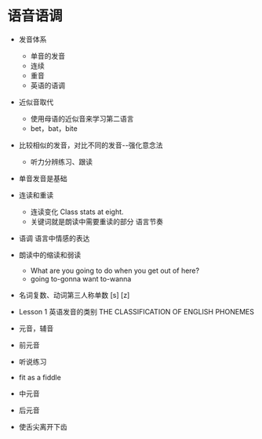 # 语音语调

* 发音体系
    * 单音的发音
    * 连续
    * 重音
    * 英语的语调

* 近似音取代
    * 使用母语的近似音来学习第二语言
    * bet，bat，bite
* 比较相似的发音，对比不同的发音--强化意念法
    * 听力分辨练习、跟读
* 单音发音是基础
* 连读和重读 
    * 连读变化 Class stats at eight.    
    * 关键词就是朗读中需要重读的部分 语言节奏
* 语调 语言中情感的表达
* 朗读中的缩读和弱读
    * What are you going to do when you get out of here?
    * going to-gonna want to-wanna
* 名词复数、动词第三人称单数 [s] [z]

* Lesson 1 英语发音的类别 THE CLASSIFICATION OF ENGLISH PHONEMES
* 元音，辅音
* 前元音 
* 听说练习
* fit as a fiddle 
* 中元音
* 后元音
* 使舌尖离开下齿


    
